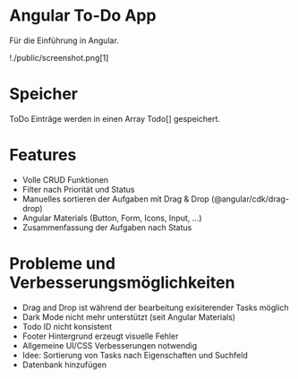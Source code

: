 # Angular To-Do App
Für die Einführung in Angular.

!./public/screenshot.png[1]

# Speicher
ToDo Einträge werden in einen Array Todo[] gespeichert.

# Features
- Volle CRUD Funktionen
- Filter nach Priorität und Status
- Manuelles sortieren der Aufgaben mit Drag & Drop (@angular/cdk/drag-drop)
- Angular Materials (Button, Form, Icons, Input, ...)
- Zusammenfassung der Aufgaben nach Status

# Probleme und Verbesserungsmöglichkeiten
- Drag and Drop ist während der bearbeitung exisiterender Tasks möglich
- Dark Mode nicht mehr unterstützt (seit Angular Materials)
- Todo ID nicht konsistent
- Footer Hintergrund erzeugt visuelle Fehler
- Allgemeine UI/CSS Verbesserungen notwendig
- Idee: Sortierung von Tasks nach Eigenschaften und Suchfeld
- Datenbank hinzufügen
